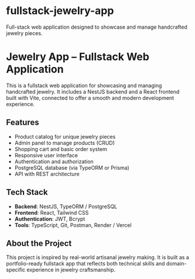 # fullstack-jewelry-app

Full-stack web application designed to showcase and manage handcrafted jewelry pieces.

# Jewelry App – Fullstack Web Application

This is a fullstack web application for showcasing and managing handcrafted jewelry. It includes a NestJS backend and a React frontend built with Vite, connected to offer a smooth and modern development experience.

## Features

- Product catalog for unique jewelry pieces
- Admin panel to manage products (CRUD)
- Shopping cart and basic order system
- Responsive user interface
- Authentication and authorization
- PostgreSQL database (via TypeORM or Prisma)
- API with REST architecture

## Tech Stack

- **Backend**: NestJS, TypeORM / PostgreSQL
- **Frontend**: React, Tailwind CSS
- **Authentication**: JWT, Bcrypt
- **Tools**: TypeScript, Git, Postman, Render / Vercel

## About the Project

This project is inspired by real-world artisanal jewelry making. It is built as a portfolio-ready fullstack app that reflects both technical skills and domain-specific experience in jewelry craftsmanship.
